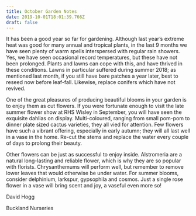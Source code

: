 ```yaml
---
title: October Garden Notes
date: 2019-10-01T18:01:39.766Z
draft: false
---
```


It has been a good year so far for gardening. Although last year’s extreme heat was good for many annual and tropical plants, in the last 9 months we have seen plenty of warm spells interspersed with regular rain showers. Yes, we have seen occasional record temperatures, but these have not been prolonged. Plants and lawns can cope with this, and have thrived in these conditions. Lawns in particular suffered during summer 2018; as mentioned last month, if you still have bare patches a year later, best to reseed now before leaf-fall. Likewise, replace conifers which have not revived.

One of the great pleasures of producing beautiful blooms in your garden is to enjoy them as cut flowers. If you were fortunate enough to visit the late summer flower show at RHS Wisley in September, you will have seen the exquisite dahlias on display. Multi-coloured, ranging from small pom-pom to dinner plate sized cactus varieties, they all vied for attention. Few flowers have such a vibrant offering, especially in early autumn; they will all last well in a vase in the home. Re-cut the stems and replace the water every couple of days to prolong their beauty.

Other flowers can be just as successful to enjoy inside. Alstromeria are a natural long-lasting and reliable flower, which is why they are so popular with florists. Chrysanthemums will perform well, but remember to remove lower leaves that would otherwise be under water. For summer blooms, consider delphinium, larkspur, gypsophila and cosmos. Just a single rose flower in a vase will bring scent and joy, a vaseful even more so!

David Hogg

Buckland Nurseries
